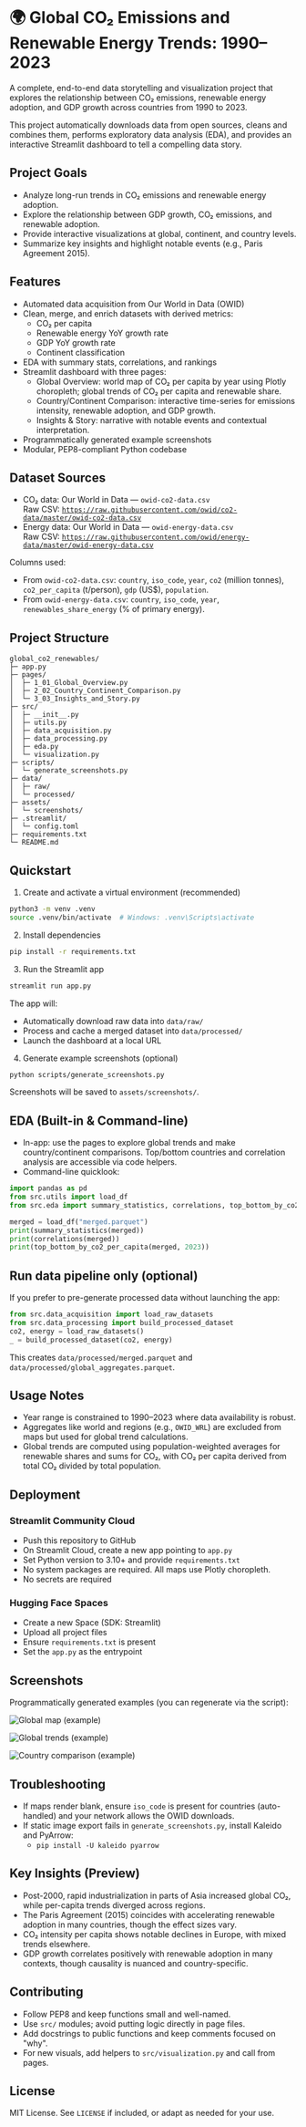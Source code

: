 # 🌍 Global CO₂ Emissions and Renewable Energy Trends: 1990–2023

A complete, end-to-end data storytelling and visualization project that explores the relationship between CO₂ emissions, renewable energy adoption, and GDP growth across countries from 1990 to 2023.

This project automatically downloads data from open sources, cleans and combines them, performs exploratory data analysis (EDA), and provides an interactive Streamlit dashboard to tell a compelling data story.

## Project Goals
- Analyze long-run trends in CO₂ emissions and renewable energy adoption.
- Explore the relationship between GDP growth, CO₂ emissions, and renewable adoption.
- Provide interactive visualizations at global, continent, and country levels.
- Summarize key insights and highlight notable events (e.g., Paris Agreement 2015).

## Features
- Automated data acquisition from Our World in Data (OWID)
- Clean, merge, and enrich datasets with derived metrics:
  - CO₂ per capita
  - Renewable energy YoY growth rate
  - GDP YoY growth rate
  - Continent classification
- EDA with summary stats, correlations, and rankings
- Streamlit dashboard with three pages:
  - Global Overview: world map of CO₂ per capita by year using Plotly choropleth; global trends of CO₂ per capita and renewable share.
  - Country/Continent Comparison: interactive time-series for emissions intensity, renewable adoption, and GDP growth.
  - Insights & Story: narrative with notable events and contextual interpretation.
- Programmatically generated example screenshots
- Modular, PEP8-compliant Python codebase

## Dataset Sources
- CO₂ data: Our World in Data — `owid-co2-data.csv`  
  Raw CSV: [`https://raw.githubusercontent.com/owid/co2-data/master/owid-co2-data.csv`](https://raw.githubusercontent.com/owid/co2-data/master/owid-co2-data.csv)
- Energy data: Our World in Data — `owid-energy-data.csv`  
  Raw CSV: [`https://raw.githubusercontent.com/owid/energy-data/master/owid-energy-data.csv`](https://raw.githubusercontent.com/owid/energy-data/master/owid-energy-data.csv)

Columns used:
- From `owid-co2-data.csv`: `country`, `iso_code`, `year`, `co2` (million tonnes), `co2_per_capita` (t/person), `gdp` (US$), `population`.
- From `owid-energy-data.csv`: `country`, `iso_code`, `year`, `renewables_share_energy` (% of primary energy).

## Project Structure
```
global_co2_renewables/
├─ app.py
├─ pages/
│  ├─ 1_01_Global_Overview.py
│  ├─ 2_02_Country_Continent_Comparison.py
│  └─ 3_03_Insights_and_Story.py
├─ src/
│  ├─ __init__.py
│  ├─ utils.py
│  ├─ data_acquisition.py
│  ├─ data_processing.py
│  ├─ eda.py
│  └─ visualization.py
├─ scripts/
│  └─ generate_screenshots.py
├─ data/
│  ├─ raw/
│  └─ processed/
├─ assets/
│  └─ screenshots/
├─ .streamlit/
│  └─ config.toml
├─ requirements.txt
└─ README.md
```

## Quickstart

1) Create and activate a virtual environment (recommended)

```bash
python3 -m venv .venv
source .venv/bin/activate  # Windows: .venv\Scripts\activate
```

2) Install dependencies

```bash
pip install -r requirements.txt
```

3) Run the Streamlit app

```bash
streamlit run app.py
```

The app will:
- Automatically download raw data into `data/raw/`
- Process and cache a merged dataset into `data/processed/`
- Launch the dashboard at a local URL

4) Generate example screenshots (optional)

```bash
python scripts/generate_screenshots.py
```

Screenshots will be saved to `assets/screenshots/`.

## EDA (Built-in & Command-line)
- In-app: use the pages to explore global trends and make country/continent comparisons. Top/bottom countries and correlation analysis are accessible via code helpers.
- Command-line quicklook:
```python
import pandas as pd
from src.utils import load_df
from src.eda import summary_statistics, correlations, top_bottom_by_co2_per_capita

merged = load_df("merged.parquet")
print(summary_statistics(merged))
print(correlations(merged))
print(top_bottom_by_co2_per_capita(merged, 2023))
```

## Run data pipeline only (optional)
If you prefer to pre-generate processed data without launching the app:
```python
from src.data_acquisition import load_raw_datasets
from src.data_processing import build_processed_dataset
co2, energy = load_raw_datasets()
_ = build_processed_dataset(co2, energy)
```
This creates `data/processed/merged.parquet` and `data/processed/global_aggregates.parquet`.

## Usage Notes
- Year range is constrained to 1990–2023 where data availability is robust.
- Aggregates like world and regions (e.g., `OWID_WRL`) are excluded from maps but used for global trend calculations.
- Global trends are computed using population-weighted averages for renewable shares and sums for CO₂, with CO₂ per capita derived from total CO₂ divided by total population.

## Deployment

### Streamlit Community Cloud
- Push this repository to GitHub
- On Streamlit Cloud, create a new app pointing to `app.py`
- Set Python version to 3.10+ and provide `requirements.txt`
- No system packages are required. All maps use Plotly choropleth.
- No secrets are required

### Hugging Face Spaces
- Create a new Space (SDK: Streamlit)
- Upload all project files
- Ensure `requirements.txt` is present
- Set the `app.py` as the entrypoint

## Screenshots
Programmatically generated examples (you can regenerate via the script):

![Global map (example)](assets/screenshots/global_map_2023.png)

![Global trends (example)](assets/screenshots/global_trends.png)

![Country comparison (example)](assets/screenshots/country_comparison.png)

## Troubleshooting
- If maps render blank, ensure `iso_code` is present for countries (auto-handled) and your network allows the OWID downloads.
- If static image export fails in `generate_screenshots.py`, install Kaleido and PyArrow:
  - `pip install -U kaleido pyarrow`

## Key Insights (Preview)
- Post-2000, rapid industrialization in parts of Asia increased global CO₂, while per-capita trends diverged across regions.
- The Paris Agreement (2015) coincides with accelerating renewable adoption in many countries, though the effect sizes vary.
- CO₂ intensity per capita shows notable declines in Europe, with mixed trends elsewhere.
- GDP growth correlates positively with renewable adoption in many contexts, though causality is nuanced and country-specific.

## Contributing
- Follow PEP8 and keep functions small and well-named.
- Use `src/` modules; avoid putting logic directly in page files.
- Add docstrings to public functions and keep comments focused on "why".
- For new visuals, add helpers to `src/visualization.py` and call from pages.

## License
MIT License. See `LICENSE` if included, or adapt as needed for your use.